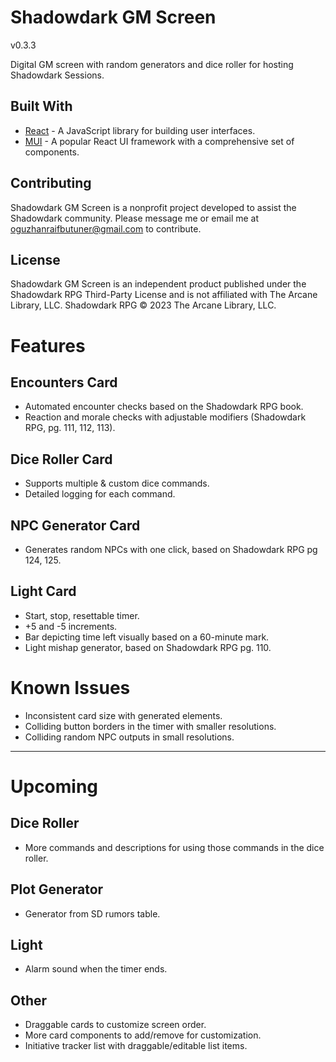 # Shadowdark GM Screen

v0.3.3

Digital GM screen with random generators and dice roller for hosting Shadowdark Sessions.

## Built With

- [React](https://reactjs.org/) - A JavaScript library for building user interfaces.
- [MUI](https://mui.com/) - A popular React UI framework with a comprehensive set of components.

## Contributing

Shadowdark GM Screen is a nonprofit project developed to assist the Shadowdark community. Please message me or email me at oguzhanraifbutuner@gmail.com to contribute.

## License

Shadowdark GM Screen is an independent product published under the Shadowdark RPG Third-Party License and is not affiliated with The Arcane Library, LLC. Shadowdark RPG © 2023 The Arcane Library, LLC.

# Features


## Encounters Card

- Automated encounter checks based on the Shadowdark RPG book.
- Reaction and morale checks with adjustable modifiers (Shadowdark RPG, pg. 111, 112, 113).

## Dice Roller Card

- Supports multiple & custom dice commands.
- Detailed logging for each command.

## NPC Generator Card

- Generates random NPCs with one click, based on Shadowdark RPG pg 124, 125.

## Light Card

- Start, stop, resettable timer.
- +5 and -5 increments.
- Bar depicting time left visually based on a 60-minute mark.
- Light mishap generator, based on Shadowdark RPG pg. 110.

# Known Issues

- Inconsistent card size with generated elements.
- Colliding button borders in the timer with smaller resolutions.
- Colliding random NPC outputs in small resolutions.


---


# Upcoming

## Dice Roller

- More commands and descriptions for using those commands in the dice roller.

## Plot Generator

- Generator from SD rumors table.

## Light

- Alarm sound when the timer ends.

## Other

- Draggable cards to customize screen order.
- More card components to add/remove for customization.
- Initiative tracker list with draggable/editable list items.
